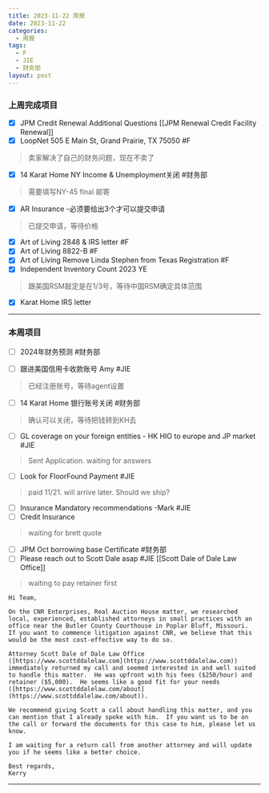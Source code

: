 ```yaml
---
title: 2023-11-22 周报
date: 2023-11-22
categories:
  - 周报
tags:
  - F
  - JIE
  - 财务部
layout: post
---
```


### 上周完成项目  

- [x] JPM Credit Renewal Additional Questions  [[JPM Renewal Credit Facility Renewal]]
- [x] LoopNet 505 E Main St, Grand Prairie, TX 75050  #F 
>  卖家解决了自己的财务问题，现在不卖了
- [x] 14 Karat Home NY Income & Unemployment关闭 #财务部 
> 需要填写NY-45 final 邮寄
- [x] AR Insurance  -必须要给出3个才可以提交申请
> 已提交申请，等待价格
- [x] Art of Living 2848 & IRS letter #F 
- [x] Art of Living 8822-B  #F 
- [x] Art of Living Remove Linda Stephen from Texas Registration #F 
- [x] Independent Inventory Count 2023 YE
> 跟美国RSM敲定是在1/3号，等待中国RSM确定具体范围
- [x] Karat Home IRS letter  


---
### 本周项目
- [ ] 2024年财务预测 #财务部 

- [ ] 跟进美国信用卡收款账号 Amy #JIE 
> 已经注册账号，等待agent设置  
- [ ] 14 Karat Home 银行账号关闭 #财务部   
> 确认可以关闭，等待把钱转到KH去   
- [ ] GL coverage on your foreign entities  - HK HIO to europe and JP market #JIE 
> Sent Application. waiting for answers
- [ ] Look for FloorFound Payment #JIE  
> paid 11/21. will arrive later. Should we ship?
- [ ] Insurance Mandatory recommendations -Mark #JIE
- [ ] Credit Insurance 
> waiting for brett quote
- [ ] JPM Oct borrowing base Certificate #财务部 
- [ ] Please reach out to Scott Dale asap #JIE    [[Scott Dale of Dale Law Office]]
> waiting to pay retainer first

```
Hi Team,  
  
On the CNR Enterprises, Real Auction House matter, we researched local, experienced, established attorneys in small practices with an office near the Butler County Courthouse in Poplar Bluff, Missouri.  If you want to commence litigation against CNR, we believe that this would be the most cost-effective way to do so.  
  
Attorney Scott Dale of Dale Law Office ([https://www.scottddalelaw.com](https://www.scottddalelaw.com)) immediately returned my call and seemed interested in and well suited to handle this matter.  He was upfront with his fees ($250/hour) and retainer ($5,000).  He seems like a good fit for your needs ([https://www.scottddalelaw.com/about](https://www.scottddalelaw.com/about)).  
  
We recommend giving Scott a call about handling this matter, and you can mention that I already spoke with him.  If you want us to be on the call or forward the documents for this case to him, please let us know.  
  
I am waiting for a return call from another attorney and will update you if he seems like a better choice.  
  
Best regards,  
Kerry
```




---
































































































































